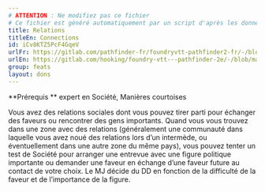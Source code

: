 ```yaml
---
# ATTENTION : Ne modifiez pas ce fichier
# Ce fichier est généré automatiquement par un script d'après les données du module Foundry VTT officiel et de sa traduction
title: Relations
titleEn: Connections
id: iCv8KTZ5PcF4GqeV
urlFr: https://gitlab.com/pathfinder-fr/foundryvtt-pathfinder2-fr/-/blob/master/data/feats/iCv8KTZ5PcF4GqeV.htm
urlEn: https://gitlab.com/hooking/foundry-vtt---pathfinder-2e/-/blob/master/packs/data/feats.db/connections.json
group: feats
layout: dons
---
```

**Prérequis ** expert en Société, Manières courtoises

Vous avez des relations sociales dont vous pouvez tirer parti pour échanger des faveurs ou rencontrer des gens importants. Quand vous vous trouvez dans une zone avec des relations (généralement une communauté dans laquelle vous avez noué des relations lors d’un intermède, ou éventuellement dans une autre zone du même pays), vous pouvez tenter un test de Société pour arranger une entrevue avec une figure politique importante ou demander une faveur en échange d’une faveur future au contact de votre choix. Le MJ décide du DD en fonction de la difficulté de la faveur et de l’importance de la figure.


